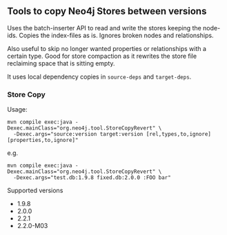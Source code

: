 ## Tools to copy Neo4j Stores between versions

Uses the batch-inserter API to read and write the stores keeping the node-ids.
Copies the index-files as is.
Ignores broken nodes and relationships.

Also useful to skip no longer wanted properties or relationships with a certain type. Good for store compaction as it
rewrites the store file reclaiming space that is sitting empty.

It uses local dependency copies in `source-deps` and `target-deps`.

### Store Copy

Usage:

    mvn compile exec:java -Dexec.mainClass="org.neo4j.tool.StoreCopyRevert" \
      -Dexec.args="source:version target:version [rel,types,to,ignore] [properties,to,ignore]"

e.g. 

    mvn compile exec:java -Dexec.mainClass="org.neo4j.tool.StoreCopyRevert" \
      -Dexec.args="test.db:1.9.8 fixed.db:2.0.0 :FOO bar"

Supported versions

* 1.9.8
* 2.0.0
* 2.2.1
* 2.2.0-M03

